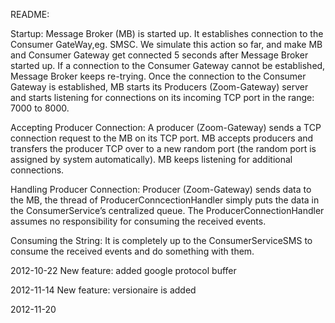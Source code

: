﻿README:


Startup:
	 Message Broker (MB) is started up. It establishes connection to the Consumer GateWay,eg. SMSC. We simulate this action so far, and make MB and Consumer Gateway get connected 5 seconds after Message Broker started up. If a connection to the Consumer Gateway cannot be established, Message Broker keeps re-trying. Once the connection to the Consumer Gateway is established, MB starts its Producers (Zoom-Gateway) server and starts listening for connections on its incoming TCP port in the range: 7000 to 8000. 

Accepting Producer Connection:
	A producer (Zoom-Gateway) sends a TCP connection request to the MB on its TCP port. MB accepts producers and transfers the producer TCP over to a new random port (the random port is assigned by system automatically). MB keeps listening for additional connections.

Handling Producer Connection:
	 Producer (Zoom-Gateway) sends data to the MB, the thread of ProducerConncectionHandler simply puts the data in the ConsumerService’s centralized queue. The ProducerConnectionHandler assumes no responsibility for consuming the received events.

Consuming the String:
	 It is completely up to the ConsumerServiceSMS to consume the received events and do something with them.
      
2012-10-22 
New feature: added google protocol buffer 

2012-11-14 
New feature: versionaire is added

2012-11-20

